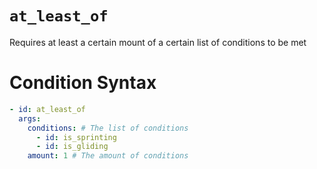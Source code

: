 # `at_least_of`

Requires at least a certain mount of a certain list of conditions to be met

# Condition Syntax
```yaml
- id: at_least_of
  args:
    conditions: # The list of conditions
      - id: is_sprinting
      - id: is_gliding
    amount: 1 # The amount of conditions
```
